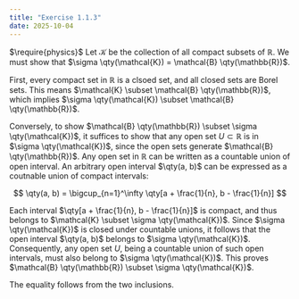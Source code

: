 ```yaml
---
title: "Exercise 1.1.3"
date: 2025-10-04
---
```

$\require{physics}$
Let $\mathcal{K}$ be the collection of all compact subsets of $\mathbb{R}$. 
We must show that $\sigma \qty(\mathcal{K}) = \mathcal{B} \qty(\mathbb{R})$. 

First, every compact set in $\mathbb{R}$ is a clsoed set, and all closed sets are Borel sets. 
This means $\mathcal{K} \subset \mathcal{B} \qty(\mathbb{R})$, which implies $\sigma \qty(\mathcal{K}) \subset \mathcal{B} \qty(\mathbb{R})$. 

Conversely, to show $\mathcal{B} \qty(\mathbb{R}) \subset \sigma \qty(\mathcal{K})$, it suffices to show that any open set $U \subset \mathbb{R}$ is in $\sigma \qty(\mathcal{K})$, since the open sets generate $\mathcal{B} \qty(\mathbb{R})$. 
Any open set in $\mathbb{R}$ can be written as a countable union of open interval. 
An arbitrary open interval $\qty(a, b)$ can be expressed as a coutnable union of compact intervals:

$$
  \qty(a, b) = \bigcup_{n=1}^\infty \qty[a + \frac{1}{n}, b - \frac{1}{n}]
$$

Each interval $\qty[a + \frac{1}{n}, b - \frac{1}{n}]$ is compact, and thus belongs to $\mathcal{K} \subset \sigma \qty(\mathcal{K})$. 
Since $\sigma \qty(\mathcal{K})$ is closed under countable unions, it follows that the open interval $\qty(a, b)$ belongs to $\sigma \qty(\mathcal{K})$. 
Consequently, any open set $U$, being a countable union of such open intervals, must also belong to $\sigma \qty(\mathcal{K})$. 
This proves $\mathcal{B} \qty(\mathbb{R}) \subset \sigma \qty(\mathcal{K})$. 

The equality follows from the two inclusions. 
